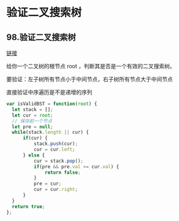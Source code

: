 # 验证二叉搜索树  

## 98.验证二叉搜索树

[链接](https://leetcode.cn/problems/validate-binary-search-tree/description/)   

给你一个二叉树的根节点 root ，判断其是否是一个有效的二叉搜索树。  

要验证：左子树所有节点小于中间节点，右子树所有节点大于中间节点   

直接验证中序遍历是不是递增的序列

```js
var isValidBST = function(root) {
  let stack = [];
  let cur = root;
  // 保存前一个节点
  let pre = null;
  while(stack.length || cur) {
      if(cur) {
          stack.push(cur);
          cur = cur.left;
      } else {
          cur = stack.pop();
          if(pre && pre.val >= cur.val) {
              return false;
          }
          pre = cur;
          cur = cur.right;
      }
  }
  return true;
};
```
